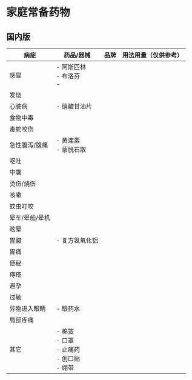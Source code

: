 # 家庭常备药物



## 国内版

| 病症           | 药品/器械                                          | 品牌 | 用法用量（仅供参考） |
| -------------- | -------------------------------------------------- | ---- | -------------------- |
| 感冒           | - 阿斯匹林<br>- 布洛芬<br>-                        |      |                      |
| 发烧           |                                                    |      |                      |
| 心脏病         | - 硝酸甘油片                                       |      |                      |
| 食物中毒       |                                                    |      |                      |
| 毒蛇咬伤       |                                                    |      |                      |
| 急性腹泻/腹痛  | - 黄连素<br>- 蒙脱石散                             |      |                      |
| 呕吐           |                                                    |      |                      |
| 中暑           |                                                    |      |                      |
| 烫伤/烧伤      |                                                    |      |                      |
| 咳嗽           |                                                    |      |                      |
| 蚊虫叮咬       |                                                    |      |                      |
| 晕车/晕船/晕机 |                                                    |      |                      |
| 眩晕           |                                                    |      |                      |
| 胃酸           | - 复方氢氧化铝                                     |      |                      |
| 胃痛           |                                                    |      |                      |
| 便秘           |                                                    |      |                      |
| 痔疮           |                                                    |      |                      |
| 避孕           |                                                    |      |                      |
| 过敏           |                                                    |      |                      |
| 异物进入眼睛   | - 眼药水                                           |      |                      |
| 局部疼痛       |                                                    |      |                      |
| 其它           | - 棉签<br>- 口罩<br>- 止痛药<br>- 创口贴<br>- 绷带 |      |                      |

